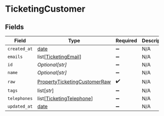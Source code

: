 # TicketingCustomer


## Fields

| Field                                                                               | Type                                                                                | Required                                                                            | Description                                                                         |
| ----------------------------------------------------------------------------------- | ----------------------------------------------------------------------------------- | ----------------------------------------------------------------------------------- | ----------------------------------------------------------------------------------- |
| `created_at`                                                                        | [date](https://docs.python.org/3/library/datetime.html#date-objects)                | :heavy_minus_sign:                                                                  | N/A                                                                                 |
| `emails`                                                                            | list[[TicketingEmail](../../models/shared/ticketingemail.md)]                       | :heavy_minus_sign:                                                                  | N/A                                                                                 |
| `id`                                                                                | *Optional[str]*                                                                     | :heavy_minus_sign:                                                                  | N/A                                                                                 |
| `name`                                                                              | *Optional[str]*                                                                     | :heavy_minus_sign:                                                                  | N/A                                                                                 |
| `raw`                                                                               | [PropertyTicketingCustomerRaw](../../models/shared/propertyticketingcustomerraw.md) | :heavy_check_mark:                                                                  | N/A                                                                                 |
| `tags`                                                                              | list[*str*]                                                                         | :heavy_minus_sign:                                                                  | N/A                                                                                 |
| `telephones`                                                                        | list[[TicketingTelephone](../../models/shared/ticketingtelephone.md)]               | :heavy_minus_sign:                                                                  | N/A                                                                                 |
| `updated_at`                                                                        | [date](https://docs.python.org/3/library/datetime.html#date-objects)                | :heavy_minus_sign:                                                                  | N/A                                                                                 |